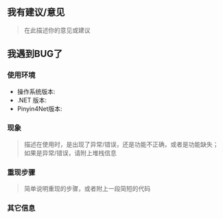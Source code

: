 ## 我有建议/意见

> 在此描述你的意见或建议

## 我遇到BUG了
### 使用环境

- 操作系统版本:
- .NET 版本:
- Pinyin4Net版本:

### 现象

> 描述在使用时，是出现了异常/错误，还是功能不正确，或者是功能缺失；如果是异常/错误，请附上堆栈信息

### 重现步骤

> 简单说明重现的步骤，或者附上一段简短的代码

### 其它信息
